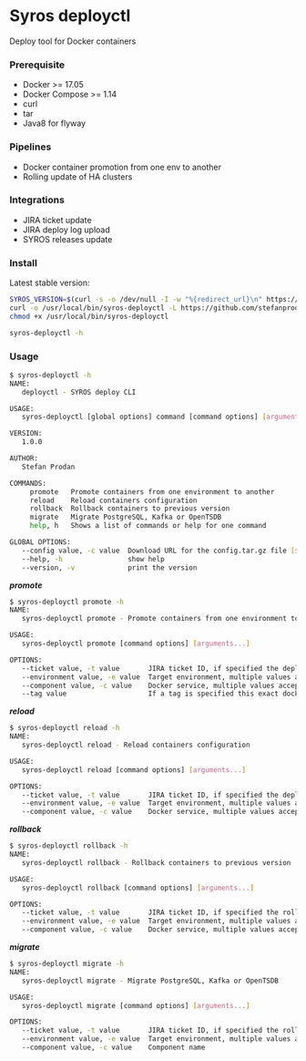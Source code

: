 # Syros deployctl

Deploy tool for Docker containers

### Prerequisite

* Docker >= 17.05
* Docker Compose >= 1.14
* curl
* tar
* Java8 for flyway

### Pipelines

* Docker container promotion from one env to another
* Rolling update of HA clusters

### Integrations

* JIRA ticket update
* JIRA deploy log upload
* SYROS releases update 

### Install

Latest stable version:

```bash
SYROS_VERSION=$(curl -s -o /dev/null -I -w "%{redirect_url}\n" https://github.com/stefanprodan/syros/releases/latest | grep -oP "[0-9]+(\.[0-9]+)+$")
curl -o /usr/local/bin/syros-deployctl -L https://github.com/stefanprodan/syros/releases/download/$SYROS_VERSION/syros-deployctl
chmod +x /usr/local/bin/syros-deployctl

syros-deployctl -h

```

### Usage

```bash
$ syros-deployctl -h
NAME:
   deployctl - SYROS deploy CLI

USAGE:
   syros-deployctl [global options] command [command options] [arguments...]

VERSION:
   1.0.0

AUTHOR:
   Stefan Prodan

COMMANDS:
     promote   Promote containers from one environment to another
     reload    Reload containers configuration
     rollback  Rollback containers to previous version
     migrate   Migrate PostgreSQL, Kafka or OpenTSDB
     help, h   Shows a list of commands or help for one command

GLOBAL OPTIONS:
   --config value, -c value  Download URL for the config.tar.gz file [$DCTL_CONFIG_URL]
   --help, -h                show help
   --version, -v             print the version
```

***promote***

```bash
$ syros-deployctl promote -h
NAME:
   syros-deployctl promote - Promote containers from one environment to another

USAGE:
   syros-deployctl promote [command options] [arguments...]

OPTIONS:
   --ticket value, -t value       JIRA ticket ID, if specified the deploy log will be posted on the ticket
   --environment value, -e value  Target environment, multiple values accepted
   --component value, -c value    Docker service, multiple values accepted
   --tag value                    If a tag is specified this exact docker image tag will be deployed
```

***reload***

```bash
$ syros-deployctl reload -h
NAME:
   syros-deployctl reload - Reload containers configuration

USAGE:
   syros-deployctl reload [command options] [arguments...]

OPTIONS:
   --ticket value, -t value       JIRA ticket ID, if specified the deploy log will be posted on the ticket
   --environment value, -e value  Target environment, multiple values accepted
   --component value, -c value    Docker service, multiple values accepted
```

***rollback***

```bash
$ syros-deployctl rollback -h
NAME:
   syros-deployctl rollback - Rollback containers to previous version

USAGE:
   syros-deployctl rollback [command options] [arguments...]

OPTIONS:
   --ticket value, -t value       JIRA ticket ID, if specified the rollback log will be posted on the ticket
   --environment value, -e value  Target environment, multiple values accepted
   --component value, -c value    Docker service, multiple values accepted
```

***migrate***

```bash
$ syros-deployctl migrate -h
NAME:
   syros-deployctl migrate - Migrate PostgreSQL, Kafka or OpenTSDB

USAGE:
   syros-deployctl migrate [command options] [arguments...]

OPTIONS:
   --ticket value, -t value       JIRA ticket ID, if specified the rollback log will be posted on the ticket
   --environment value, -e value  Target environment, multiple values accepted
   --component value, -c value    Component name
```
